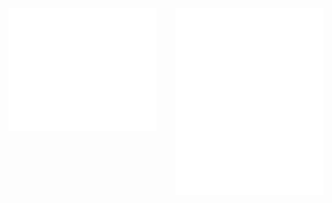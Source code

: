 
<img align="left"  width="47%" alt="Something went wrong 😢" src="https://raw.githubusercontent.com/Lukasdotcom/lukasdotcom/main/metrics.plugin.habits.facts.svg">
<img align="right" width="47%" alt="Something went wrong 😢" src="https://raw.githubusercontent.com/Lukasdotcom/lukasdotcom/main/metrics.plugin.languages.indepth.svg">
<img align="right" width="47%" alt="Something went wrong 😢" src="https://raw.githubusercontent.com/Lukasdotcom/lukasdotcom/main/metrics.plugin.lines.svg">
<img align="right" width="47%" alt="Something went wrong 😢" src="https://raw.githubusercontent.com/Lukasdotcom/lukasdotcom/main/metrics.plugin.code.svg">
